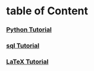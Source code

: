# table of Content 
### [Python Tutorial](https://github.com/Notes-taking/Python_tutorial/blob/main/README.md )
### [sql Tutorial ]()
### [LaTeX Tutorial ]()